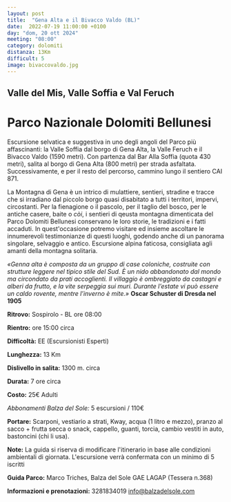 ```yaml
---
layout: post
title:  "Gena Alta e il Bivacco Valdo (BL)"
date:  2022-07-19 11:00:00 +0100
day: "dom, 20 ott 2024"
meeting: "08:00"
category: dolomiti 
distanza: 13Km
difficult: 5
image: bivaccovaldo.jpg
---
```


## Valle del Mis, Valle Soffia e Val Feruch
# Parco Nazionale Dolomiti Bellunesi

Escursione selvatica e suggestiva in uno degli angoli del Parco più affascinanti: la Valle Soffia dal borgo di Gena Alta, la Valle Feruch e il Bivacco Valdo (1590 metri).
Con partenza dal Bar Alla Soffia (quota 430 metri), salita al borgo di Gena Alta (800 metri) per strada asfaltata. Successivamente, e per il resto del percorso, cammino lungo il sentiero CAI 871.

La Montagna di Gena è un intrico di mulattiere, sentieri, stradine e tracce che si irradiano dal piccolo borgo quasi disabitato a tutti i territori, impervi, circostanti. Per la fienagione o il pascolo, per il taglio del bosco, per le antiche casere, baite o *còi*, i sentieri di qeusta montagna dimenticata del Parco Dolomiti Bellunesi conservano le loro storie, le tradizioni e i fatti accaduti.
In quest'occasione potremo visitare ed insieme ascoltare le innumerevoli testimonianze di questi luoghi, godendo anche di un panorama singolare, selvaggio e antico.
Escursione alpina faticosa, consigliata agli amanti della montagna solitaria.

*«Genna alta è composta da un gruppo di case coloniche, costruite con strutture leggere nel tipico stile del Sud. È un nido abbandonato dal mondo ma circondato da prati accoglienti. Il villaggio è ombreggiato da castagni e alberi da frutto, e la vite serpeggia sui muri. Durante l’estate vi può essere un caldo rovente, mentre l’inverno è mite.»*
**Oscar Schuster di Dresda nel 1905**


**Ritrovo:** Sospirolo - BL ore 08:00

**Rientro:** ore 15:00 circa 

**Difficoltà:** EE (Escursionisti Esperti)

**Lunghezza:** 13 Km

**Dislivello in salita:**  1300 m. circa

**Durata:** 7 ore circa

**Costo:** 25€ Adulti

*Abbonamenti Balza del Sole:* 5 escursioni / 110€

**Portare:** Scarponi, vestiario a strati, Kway, acqua (1 litro e mezzo), pranzo al sacco + frutta secca o snack, cappello, guanti, torcia, cambio vestiti in auto, bastoncini (chi li usa). 

**Note:** La guida si riserva di modificare l'itinerario in base alle condizioni ambientali di giornata. L'escursione verrà confermata con un minimo di 5 iscritti

**Guida Parco:** Marco Triches, Balza del Sole GAE LAGAP (Tessera n.368)

**Informazioni e prenotazioni:** 3281834019 info@balzadelsole.com 
